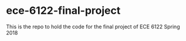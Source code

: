 # ece-6122-final-project
This is the repo to hold the code for the final project of ECE 6122 Spring 2018
